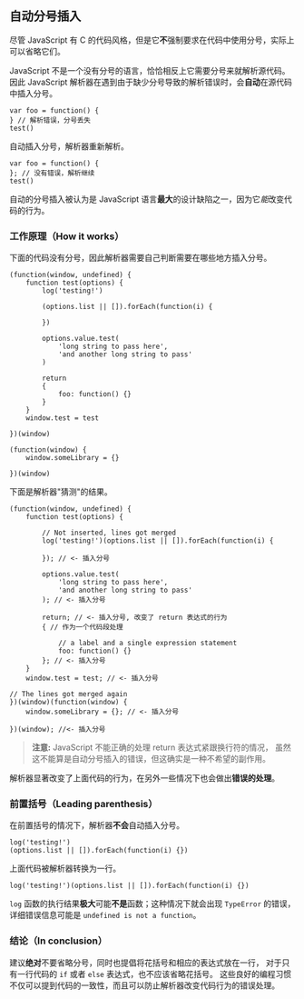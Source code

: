 ﻿## 自动分号插入

尽管 JavaScript 有 C 的代码风格，但是它**不**强制要求在代码中使用分号，实际上可以省略它们。

JavaScript 不是一个没有分号的语言，恰恰相反上它需要分号来就解析源代码。
因此 JavaScript 解析器在遇到由于缺少分号导致的解析错误时，会**自动**在源代码中插入分号。

    var foo = function() {
    } // 解析错误，分号丢失
    test()

自动插入分号，解析器重新解析。

    var foo = function() {
    }; // 没有错误，解析继续
    test()

自动的分号插入被认为是 JavaScript 语言**最大**的设计缺陷之一，因为它*能*改变代码的行为。


### 工作原理（How it works）

下面的代码没有分号，因此解析器需要自己判断需要在哪些地方插入分号。


    (function(window, undefined) {
        function test(options) {
            log('testing!')

            (options.list || []).forEach(function(i) {

            })

            options.value.test(
                'long string to pass here',
                'and another long string to pass'
            )

            return
            {
                foo: function() {}
            }
        }
        window.test = test

    })(window)

    (function(window) {
        window.someLibrary = {}

    })(window)

下面是解析器"猜测"的结果。

    (function(window, undefined) {
        function test(options) {

            // Not inserted, lines got merged
            log('testing!')(options.list || []).forEach(function(i) {

            }); // <- 插入分号

            options.value.test(
                'long string to pass here',
                'and another long string to pass'
            ); // <- 插入分号

            return; // <- 插入分号, 改变了 return 表达式的行为
            { // 作为一个代码段处理

                // a label and a single expression statement
                foo: function() {} 
            }; // <- 插入分号
        }
        window.test = test; // <- 插入分号

    // The lines got merged again
    })(window)(function(window) {
        window.someLibrary = {}; // <- 插入分号

    })(window); //<- 插入分号

> **注意:** JavaScript 不能正确的处理 return 表达式紧跟换行符的情况，
> 虽然这不能算是自动分号插入的错误，但这确实是一种不希望的副作用。


解析器显著改变了上面代码的行为，在另外一些情况下也会做出**错误的处理**。


### 前置括号（Leading parenthesis）

在前置括号的情况下，解析器**不会**自动插入分号。

    log('testing!')
    (options.list || []).forEach(function(i) {})

上面代码被解析器转换为一行。

    log('testing!')(options.list || []).forEach(function(i) {})

`log` 函数的执行结果**极大**可能**不是**函数；这种情况下就会出现 `TypeError` 的错误，详细错误信息可能是 `undefined is not a function`。


### 结论（In conclusion）

建议**绝对**不要省略分号，同时也提倡将花括号和相应的表达式放在一行，
对于只有一行代码的 `if` 或者 `else` 表达式，也不应该省略花括号。
这些良好的编程习惯不仅可以提到代码的一致性，而且可以防止解析器改变代码行为的错误处理。

